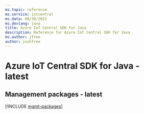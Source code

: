 ```yaml
---
ms.topic: reference
ms.service: iotcentral
ms.data: 08/30/2022
ms.devlang: java
title: Azure IoT Central SDK for Java
description: Reference for Azure IoT Central SDK for Java
ms.author: jfree
author: joshfree
---
```

# Azure IoT Central SDK for Java - latest

## Management packages - latest
[!INCLUDE [mgmt-packages](iot-central-mgmt-index.md)]